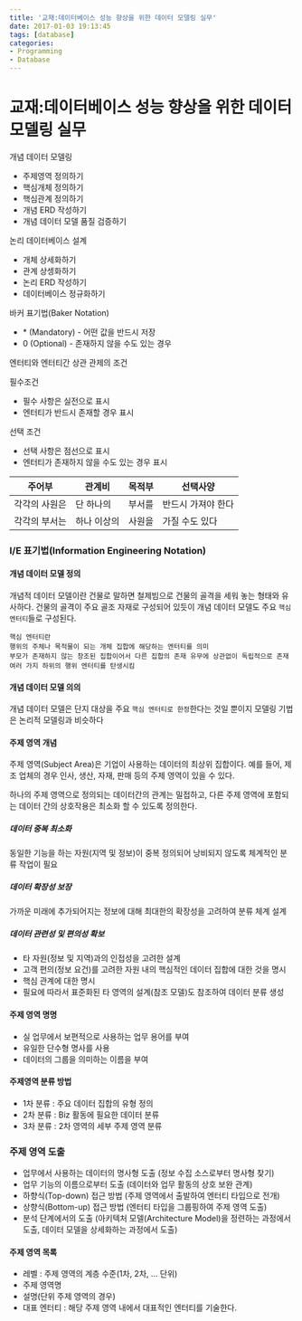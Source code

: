 ```yaml
---
title: '교재:데이터베이스 성능 향상을 위한 데이터 모델링 실무'
date: 2017-01-03 19:13:45
tags: [database]
categories:
- Programming
- Database
---
```


# 교재:데이터베이스 성능 향상을 위한 데이터 모델링 실무

개념 데이터 모델링

- 주제영역 정의하기
- 핵심개체 정의하기
- 핵심관계 정의하기
- 개념 ERD 작성하기
- 개념 데이터 모델 품질 검증하기

논리 데이터베이스 설계

- 개체 상세화하기
- 관계 상셍화하기
- 논리 ERD 작성하기
- 데이터베이스 정규화하기


바커 표기법(Baker Notation)

- \* (Mandatory) - 어떤 값을 반드시 저장
- 0 (Optional) - 존재하지 않을 수도 있는 경우

엔터티와 엔터티간 상관 관제의 조건

필수조건

- 필수 사항은 실전으로 표시
- 엔터티가 반드시 존재할 경우 표시

선택 조건

- 선택 사항은 점선으로 표시
- 엔터티가 존재하지 않을 수도 있는 경우 표시

|  주어부  |  관계비  |  목적부  |  선택사양  |
| -- | -- | -- | -- |
| 각각의 사원은 | 단 하나의 | 부서를 | 반드시 가져야 한다 |
| 각각의 부서는 | 하나 이상의 | 사원을 | 가질 수도 있다 |

### I/E 표기법(Information Engineering Notation)

#### 개념 데이터 모델 정의

개념적 데이터 모델이란 건물로 말하면 철제빔으로 건물의 골격을 세워 놓는 형태와 유사하다.
건물의 골격이 주요 골조 자재로 구성되어 있듯이 개념 데이터 모델도 주요 `핵심 엔터티`들로 구성된다.

```
핵심 엔터티란
행위의 주체나 목적물이 되는 개체 집합에 해당하는 엔터티를 의미
부모가 존재하지 않는 창조된 집합이어서 다른 집합의 존재 유무에 상관없이 독립적으로 존재
여러 가지 하위의 행위 엔터티를 탄생시킴
```

#### 개념 데이터 모델 의의

개념 데이터 모델은 단지 대상을 주요 `핵심 엔터티로 한정`한다는 것일 뿐이지 모델링 기법은 논리적 모델링과 비슷하다

#### 주제 영역 개념

주제 영역(Subject Area)은 기업이 사용하는 데이터의 최상위 집합이다.
예를 들어, 제조 업체의 경우 인사, 생산, 자재, 판매 등의 주제 영역이 있을 수 있다.

하나의 주제 영역으로 정의되는 데이터간의 관계는 밀접하고, 다른 주제 영역에 포함되는 데이터 간의 상호작용은 최소화 할 수 있도록 정의한다.

##### 데이터 중복 최소화

동일한 기능을 하는 자원(지역 및 정보)이 중복 정의되어 낭비되지 않도록 체계적인 분류 작업이 필요

##### 데이터 확장성 보장

가까운 미래에 추가되어지는 정보에 대해 최대한의 확장성을 고려하여 분류 체계 설계

##### 데이터 관련성 및 편의성 확보

- 타 자원(정보 및 지역)과의 인접성을 고려한 설계
- 고객 편의(정보 요건)를 고려한 자원 내의 핵심적인 데이터 집합에 대한 것을 명시
- 핵심 관계에 대한 명시
- 필요에 따라서 표준화된 타 영역의 설계(참조 모델)도 참조하여 데이터 분류 생성

#### 주제 영역 명명

- 실 업무에서 보편적으로 사용하는 업무 용어를 부여
- 유일한 단수형 명사를 사용
- 데이터의 그룹을 의미하는 이름을 부여

#### 주제영역 분류 방법

- 1차 분류 : 주요 데이터 집합의 유형 정의
- 2차 분류 : Biz 활동에 필요한 데이터 분류
- 3차 분류 : 2차 영역의 세부 주제 영역 분류

### 주제 영역 도출

- 업무에서 사용하는 데이터의 명사형 도출 (정보 수집 소스로부터 명사형 찾기)
- 업무 기능의 이름으로부터 도출 (데이터와 업무 활동의 상호 보완 관계)
- 하향식(Top-down) 접근 방법 (주제 영역에서 출발하여 엔터티 타입으로 전개)
- 상향식(Bottom-up) 접근 방법 (엔터티 타입을 그룹핑하여 주제 영역 도출)
- 분석 단계에서의 도출 (아키텍처 모델(Architecture Model)을 정련하는 과정에서 도출, 데이터 모델을 상세화하는 과정에서 도출)

#### 주제 영역 목록

- 레벨 : 주제 영역의 계층 수준(1차, 2차, ... 단위)
- 주제 영역명
- 설명(단위 주제 영역의 경우)
- 대표 엔터티 : 해당 주제 영역 내에서 대표적인 엔터티를 기술한다.
